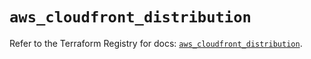 # `aws_cloudfront_distribution`

Refer to the Terraform Registry for docs: [`aws_cloudfront_distribution`](https://registry.terraform.io/providers/hashicorp/aws/5.48.0/docs/resources/cloudfront_distribution).
